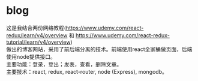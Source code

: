 # blog
这是我结合两份网络教程(https://www.udemy.com/react-redux/learn/v4/overview 和 https://www.udemy.com/react-redux-tutorial/learn/v4/overview) <br/> 
做出的博客网站，采用了前后端分离的技术。前端使用react全家桶做页面，后端使用node提供接口。 <br/>
主要功能：登录，登出；发表，查看，删除文章。 <br/>
主要技术：react, redux, react-router, node (Express), mongodb。